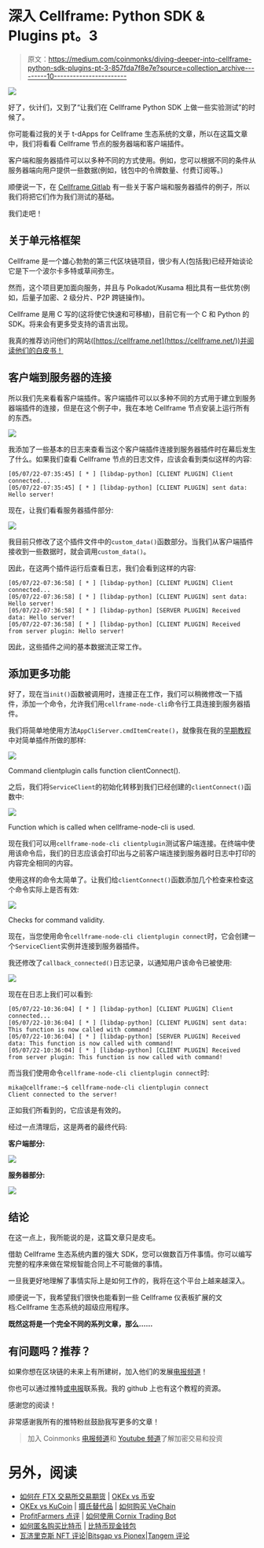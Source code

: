 # 深入 Cellframe: Python SDK & Plugins pt。3

> 原文：<https://medium.com/coinmonks/diving-deeper-into-cellframe-python-sdk-plugins-pt-3-857fda7f8e7e?source=collection_archive---------10----------------------->

![](img/b7eea25afdf360a364da80c620ba05cb.png)

好了，伙计们，又到了“让我们在 Cellframe Python SDK 上做一些实验测试”的时候了。

你可能看过我的关于 t-dApps for Cellframe 生态系统的文章，所以在这篇文章中，我们将看看 Cellframe 节点的服务器端和客户端插件。

客户端和服务器插件可以以多种不同的方式使用。例如，您可以根据不同的条件从服务器端向用户提供一些数据(例如，钱包中的令牌数量、付费订阅等。)

顺便说一下，在 [Cellframe Gitlab](https://gitlab.demlabs.net/cellframe/python-cellframe/-/tree/master/dists/examples/plugins) 有一些关于客户端和服务器插件的例子，所以我们将把它们作为我们测试的基础。

我们走吧！

## 关于单元格框架

Cellframe 是一个雄心勃勃的第三代区块链项目，很少有人(包括我)已经开始谈论它是下一个波尔卡多特或草间弥生。

然而，这个项目更加面向服务，并且与 Polkadot/Kusama 相比具有一些优势(例如，后量子加密、2 级分片、P2P 跨链操作)。

Cellframe 是用 C 写的(这将使它快速和可移植)，目前它有一个 C 和 Python 的 SDK。将来会有更多受支持的语言出现。

我真的推荐访问他们的网站([https://cellframe.net](https://cellframe.net/))并阅读他们的白皮书！

## 客户端到服务器的连接

所以我们先来看看客户端插件。客户端插件可以以多种不同的方式用于建立到服务器端插件的连接，但是在这个例子中，我在本地 Cellframe 节点安装上运行所有的东西。

![](img/10281dccc4a8ab46d1a5b3edd846fd2f.png)

我添加了一些基本的日志来查看当这个客户端插件连接到服务器插件时在幕后发生了什么。如果我们查看 Cellframe 节点的日志文件，应该会看到类似这样的内容:

```
[05/07/22-07:35:45] [ * ] [libdap-python] [CLIENT PLUGIN] Client connected...
[05/07/22-07:35:45] [ * ] [libdap-python] [CLIENT PLUGIN] sent data: Hello server!
```

现在，让我们看看服务器插件部分:

![](img/035758a0f374e2abe4ff5ae25bf7e09c.png)

我目前只修改了这个插件文件中的`custom_data()`函数部分。当我们从客户端插件接收到一些数据时，就会调用`custom_data()`。

因此，在这两个插件运行后查看日志，我们会看到这样的内容:

```
[05/07/22-07:36:58] [ * ] [libdap-python] [CLIENT PLUGIN] Client connected...
[05/07/22-07:36:58] [ * ] [libdap-python] [CLIENT PLUGIN] sent data: Hello server!
[05/07/22-07:36:58] [ * ] [libdap-python] [SERVER PLUGIN] Received data: Hello server!
[05/07/22-07:36:58] [ * ] [libdap-python] [CLIENT PLUGIN] Received from server plugin: Hello server!
```

因此，这些插件之间的基本数据流正常工作。

## 添加更多功能

好了，现在当`init()`函数被调用时，连接正在工作，我们可以稍微修改一下插件，添加一个命令，允许我们用`cellframe-node-cli`命令行工具连接到服务器插件。

我们将简单地使用方法`AppCliServer.cmdItemCreate()`，就像我在我的[早期教程](/coinmonks/diving-deeper-into-cellframe-python-sdk-plugins-pt-1-12eb7715d94b)中对简单插件所做的那样:

![](img/71ae917c7f318381101d0deff55224f6.png)

Command clientplugin calls function clientConnect().

之后，我们将`ServiceClient`的初始化转移到我们已经创建的`clientConnect()`函数中:

![](img/f2b32bc82acb2a8243445005f34ca5bb.png)

Function which is called when cellframe-node-cli is used.

现在我们可以用`cellframe-node-cli clientplugin`测试客户端连接。在终端中使用该命令后，我们的日志应该会打印出与之前客户端连接到服务器时日志中打印的内容完全相同的内容。

使用这样的命令太简单了。让我们给`clientConnect()`函数添加几个检查来检查这个命令实际上是否有效:

![](img/413dbbda9c1337ec381fbcb5cc4b4f15.png)

Checks for command validity.

现在，当您使用命令`cellframe-node-cli clientplugin connect`时，它会创建一个`ServiceClient`实例并连接到服务器插件。

我还修改了`callback_connected()`日志记录，以通知用户该命令已被使用:

![](img/ec6ae334ff33915e557b10f00bd7936c.png)

现在在日志上我们可以看到:

```
[05/07/22-10:36:04] [ * ] [libdap-python] [CLIENT PLUGIN] Client connected...
[05/07/22-10:36:04] [ * ] [libdap-python] [CLIENT PLUGIN] sent data: This function is now called with command!
[05/07/22-10:36:04] [ * ] [libdap-python] [SERVER PLUGIN] Received data: This function is now called with command!
[05/07/22-10:36:04] [ * ] [libdap-python] [CLIENT PLUGIN] Received from server plugin: This function is now called with command!
```

而当我们使用命令`cellframe-node-cli clientplugin connect`时:

```
mika@cellframe:~$ cellframe-node-cli clientplugin connect
Client connected to the server!
```

正如我们所看到的，它应该是有效的。

经过一点清理后，这是两者的最终代码:

**客户端部分:**

![](img/0ef06237baa0ecda4f3ad16e8bcd7803.png)

**服务器部分:**

![](img/69468f26790bee0dad59c6cc2707c061.png)

## 结论

在这一点上，我所能说的是，这篇文章只是皮毛。

借助 Cellframe 生态系统内置的强大 SDK，您可以做数百万件事情。你可以编写完整的程序来做在常规智能合同上不可能做的事情。

一旦我更好地理解了事情实际上是如何工作的，我将在这个平台上越来越深入。

顺便说一下，我希望我们很快也能看到一些 Cellframe 仪表板扩展的文档:Cellframe 生态系统的超级应用程序。

**既然这将是一个完全不同的系列文章，那么……**

## 有问题吗？推荐？

如果你想在区块链的未来上有所建树，加入他们的发展[电报频道](https://t.me/cellframe_dev_en)！

你也可以通过推特[或](https://twitter.com/CellGainz)[电报](https://t.me/CELLgainz)联系我。我的 github 上也有这个教程的资源。

感谢您的阅读！

非常感谢我所有的推特粉丝鼓励我写更多的文章！

> 加入 Coinmonks [电报频道](https://t.me/coincodecap)和 [Youtube 频道](https://www.youtube.com/c/coinmonks/videos)了解加密交易和投资

# 另外，阅读

*   [如何在 FTX 交易所交易期货](https://coincodecap.com/ftx-futures-trading) | [OKEx vs 币安](https://coincodecap.com/okex-vs-binance)
*   [OKEx vs KuCoin](https://coincodecap.com/okex-kucoin) | [摄氏替代品](https://coincodecap.com/celsius-alternatives) | [如何购买 VeChain](https://coincodecap.com/buy-vechain)
*   [ProfitFarmers 点评](https://coincodecap.com/profitfarmers-review) | [如何使用 Cornix Trading Bot](https://coincodecap.com/cornix-trading-bot)
*   [如何匿名购买比特币](https://coincodecap.com/buy-bitcoin-anonymously) | [比特币现金钱包](https://coincodecap.com/bitcoin-cash-wallets)
*   [瓦济里克斯 NFT 评论](https://coincodecap.com/wazirx-nft-review)|[Bitsgap vs Pionex](https://coincodecap.com/bitsgap-vs-pionex)|[Tangem 评论](https://coincodecap.com/tangem-wallet-review)